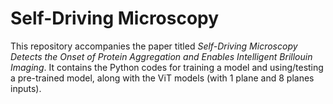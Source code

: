 # Self-Driving Microscopy
This repository accompanies the paper titled _Self-Driving Microscopy Detects the Onset of Protein Aggregation and Enables Intelligent Brillouin Imaging_. It contains the Python codes for training a model and using/testing a pre-trained model, along with the ViT models (with 1 plane and 8 planes inputs).
